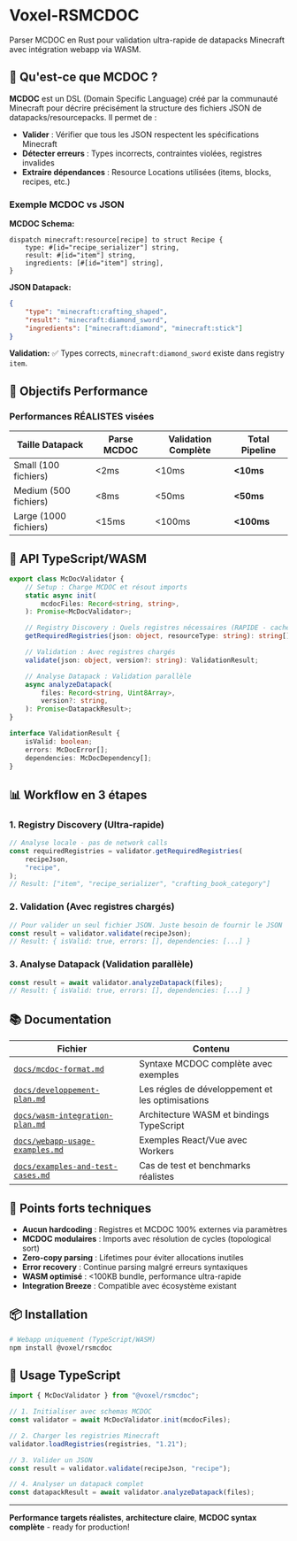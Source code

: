 # Voxel-RSMCDOC

Parser MCDOC en Rust pour validation ultra-rapide de datapacks Minecraft avec
intégration webapp via WASM.

## 🎯 Qu'est-ce que MCDOC ?

**MCDOC** est un DSL (Domain Specific Language) créé par la communauté Minecraft
pour décrire précisément la structure des fichiers JSON de
datapacks/resourcepacks. Il permet de :

- **Valider** : Vérifier que tous les JSON respectent les spécifications
  Minecraft
- **Détecter erreurs** : Types incorrects, contraintes violées, registres
  invalides
- **Extraire dépendances** : Resource Locations utilisées (items, blocks,
  recipes, etc.)

### Exemple MCDOC vs JSON

**MCDOC Schema:**

```mcdoc
dispatch minecraft:resource[recipe] to struct Recipe {
    type: #[id="recipe_serializer"] string,
    result: #[id="item"] string,
    ingredients: [#[id="item"] string],
}
```

**JSON Datapack:**

```json
{
    "type": "minecraft:crafting_shaped",
    "result": "minecraft:diamond_sword",
    "ingredients": ["minecraft:diamond", "minecraft:stick"]
}
```

**Validation:** ✅ Types corrects, `minecraft:diamond_sword` existe dans
registry `item`.

## 🚀 Objectifs Performance

### Performances **RÉALISTES** visées

| Taille Datapack       | Parse MCDOC | Validation Complète | Total Pipeline |
| --------------------- | ----------- | ------------------- | -------------- |
| Small (100 fichiers)  | <2ms        | <10ms               | **<10ms**      |
| Medium (500 fichiers) | <8ms        | <50ms               | **<50ms**      |
| Large (1000 fichiers) | <15ms       | <100ms              | **<100ms**     |

## 🔧 API TypeScript/WASM

```typescript
export class McDocValidator {
    // Setup : Charge MCDOC et résout imports
    static async init(
        mcdocFiles: Record<string, string>,
    ): Promise<McDocValidator>;

    // Registry Discovery : Quels registres nécessaires (RAPIDE - cache)
    getRequiredRegistries(json: object, resourceType: string): string[];

    // Validation : Avec registres chargés
    validate(json: object, version?: string): ValidationResult;

    // Analyse Datapack : Validation parallèle
    async analyzeDatapack(
        files: Record<string, Uint8Array>,
        version?: string,
    ): Promise<DatapackResult>;
}

interface ValidationResult {
    isValid: boolean;
    errors: McDocError[];
    dependencies: McDocDependency[];
}
```

## 📊 Workflow en 3 étapes

### 1. **Registry Discovery** (Ultra-rapide)

```typescript
// Analyse locale - pas de network calls
const requiredRegistries = validator.getRequiredRegistries(
    recipeJson,
    "recipe",
);
// Result: ["item", "recipe_serializer", "crafting_book_category"]
```

### 2. **Validation** (Avec registres chargés)

```typescript
// Pour valider un seul fichier JSON. Juste besoin de fournir le JSON
const result = validator.validate(recipeJson);
// Result: { isValid: true, errors: [], dependencies: [...] }
```

### 3. **Analyse Datapack** (Validation parallèle)

```typescript
const result = await validator.analyzeDatapack(files);
// Result: { isValid: true, errors: [], dependencies: [...] }
```

## 📚 Documentation

| Fichier                                                              | Contenu                                          |
| -------------------------------------------------------------------- | ------------------------------------------------ |
| [`docs/mcdoc-format.md`](docs/mcdoc-format.md)                       | Syntaxe MCDOC complète avec exemples             |
| [`docs/developpement-plan.md`](docs/developpement-plan.md)           | Les régles de développement et les optimisations |
| [`docs/wasm-integration-plan.md`](docs/wasm-integration-plan.md)     | Architecture WASM et bindings TypeScript         |
| [`docs/webapp-usage-examples.md`](docs/webapp-usage-examples.md)     | Exemples React/Vue avec Workers                  |
| [`docs/examples-and-test-cases.md`](docs/examples-and-test-cases.md) | Cas de test et benchmarks réalistes              |

## 🎪 Points forts techniques

- **Aucun hardcoding** : Registres et MCDOC 100% externes via paramètres
- **MCDOC modulaires** : Imports avec résolution de cycles (topological sort)
- **Zero-copy parsing** : Lifetimes pour éviter allocations inutiles
- **Error recovery** : Continue parsing malgré erreurs syntaxiques
- **WASM optimisé** : <100KB bundle, performance ultra-rapide
- **Integration Breeze** : Compatible avec écosystème existant

## 📦 Installation

```bash
# Webapp uniquement (TypeScript/WASM)
npm install @voxel/rsmcdoc
```

## 🔬 Usage TypeScript

```typescript
import { McDocValidator } from "@voxel/rsmcdoc";

// 1. Initialiser avec schemas MCDOC
const validator = await McDocValidator.init(mcdocFiles);

// 2. Charger les registries Minecraft
validator.loadRegistries(registries, "1.21");

// 3. Valider un JSON
const result = validator.validate(recipeJson, "recipe");

// 4. Analyser un datapack complet
const datapackResult = await validator.analyzeDatapack(files);
```

---

**Performance targets réalistes**, **architecture claire**, **MCDOC syntax
complète** - ready for production!

